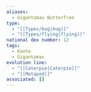 ```yaml
---
aliases:
  - Gigantamax Butterfree
type:
  - "[[Types/bug|bug]]"
  - "[[Types/flying|flying]]"
national dex number: 12
tags:
  - Kanto
  - Gigantamax
evolution line:
  - "[[Caterpie|Caterpie]]"
  - "[[Metapod]]"
associated: []
---
```

